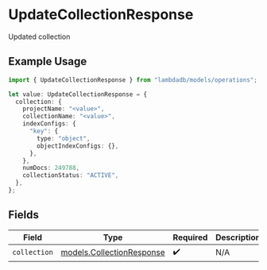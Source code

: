 # UpdateCollectionResponse

Updated collection

## Example Usage

```typescript
import { UpdateCollectionResponse } from "lambdadb/models/operations";

let value: UpdateCollectionResponse = {
  collection: {
    projectName: "<value>",
    collectionName: "<value>",
    indexConfigs: {
      "key": {
        type: "object",
        objectIndexConfigs: {},
      },
    },
    numDocs: 249788,
    collectionStatus: "ACTIVE",
  },
};
```

## Fields

| Field                                                           | Type                                                            | Required                                                        | Description                                                     |
| --------------------------------------------------------------- | --------------------------------------------------------------- | --------------------------------------------------------------- | --------------------------------------------------------------- |
| `collection`                                                    | [models.CollectionResponse](../../models/collectionresponse.md) | :heavy_check_mark:                                              | N/A                                                             |